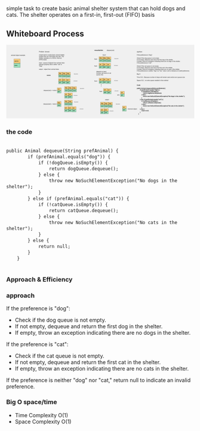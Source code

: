 #  
<!-- Description of the  -->
simple task to create basic animal shelter system that can hold dogs and cats. The shelter operates on a first-in, first-out (FIFO) basis

## Whiteboard Process
<!-- Embedded whiteboard image -->
![](../animal/Whiteboard%201.png)
### the code

```

public Animal dequeue(String prefAnimal) {
        if (prefAnimal.equals("dog")) {
            if (!dogQueue.isEmpty()) {
                return dogQueue.dequeue();
            } else {
                throw new NoSuchElementException("No dogs in the shelter");
            }
        } else if (prefAnimal.equals("cat")) {
            if (!catQueue.isEmpty()) {
                return catQueue.dequeue();
            } else {
                throw new NoSuchElementException("No cats in the shelter");
            }
        } else {
            return null;
        }
    }


```

### Approach & Efficiency
<!-- What approach did you take? Why? What is the Big O space/time for this approach? -->
### approach
If the preference is "dog":
- Check if the dog queue is not empty.
- If not empty, dequeue and return the first dog in the shelter.
- If empty, throw an exception indicating there are no dogs in the shelter.

If the preference is "cat":
- Check if the cat queue is not empty.
- If not empty, dequeue and return the first cat in the shelter.
- If empty, throw an exception indicating there are no cats in the shelter.

If the preference is neither "dog" nor "cat," return null to indicate an invalid preference.


### Big O space/time

 * Time Complexity  O(1)
 * Space Complexity O(1)



